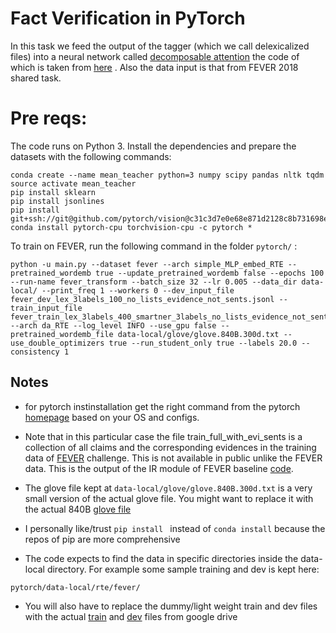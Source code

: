 
# Fact Verification in PyTorch

In this task we feed the output of the tagger (which we call delexicalized files) into  a neural network called [decomposable attention](https://arxiv.org/abs/1606.01933) the code of which is taken from [here](https://github.com/libowen2121/SNLI-decomposable-attention) . Also the data input is that from FEVER 2018 shared task.
 # Pre reqs:
 
 The code runs on Python 3. Install the dependencies and prepare the datasets with the following commands:

```
conda create --name mean_teacher python=3 numpy scipy pandas nltk tqdm
source activate mean_teacher
pip install sklearn
pip install jsonlines
pip install git+ssh://git@github.com/pytorch/vision@c31c3d7e0e68e871d2128c8b731698ed3b11b119
conda install pytorch-cpu torchvision-cpu -c pytorch *
```


To train on FEVER, run the following command in the folder `pytorch/` :


``` 
python -u main.py --dataset fever --arch simple_MLP_embed_RTE --pretrained_wordemb true --update_pretrained_wordemb false --epochs 100 --run-name fever_transform --batch_size 32 --lr 0.005 --data_dir data-local/ --print_freq 1 --workers 0 --dev_input_file fever_dev_lex_3labels_100_no_lists_evidence_not_sents.jsonl --train_input_file fever_train_lex_3labels_400_smartner_3labels_no_lists_evidence_not_sents.jsonl --arch da_RTE --log_level INFO --use_gpu false --pretrained_wordemb_file data-local/glove/glove.840B.300d.txt --use_double_optimizers true --run_student_only true --labels 20.0 --consistency 1

```

## Notes
- for pytorch instinstallation get the right command from the pytorch [homepage](https://pytorch.org/) based on your OS and configs.

- Note that in this particular case the file train_full_with_evi_sents is a collection of all claims and the corresponding
 evidences in the training data of [FEVER](http://fever.ai/) challenge. This is not available in public unlike the FEVER data. 
 This is the output of the IR module of FEVER baseline [code](http://fever.ai/task.html).
 
 - The glove file kept at `data-local/glove/glove.840B.300d.txt` is a very small version of the actual glove file. You might want to replace it with the actual 840B [glove file](https://nlp.stanford.edu/projects/glove/)

 - I personally like/trust `pip install ` instead of `conda install`  because the repos of pip are more comprehensive

 - The code expects to find the data in specific directories inside the data-local directory.  For example some sample training and dev is kept here:

```
pytorch/data-local/rte/fever/
```
 - You will also have to replace the dummy/light weight train and dev files with the actual [train](https://drive.google.com/open?id=1bA32_zRn8V2voPmb1sN5YbLcVFo6KBWf) and [dev](https://drive.google.com/open?id=1xb6QHfMQUI3Q44DQZNVL481rYyMGN-sR) files from google drive


